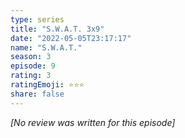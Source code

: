 ```yaml
---
type: series
title: "S.W.A.T. 3x9"
date: "2022-05-05T23:17:17"
name: "S.W.A.T."
season: 3
episode: 9
rating: 3
ratingEmoji: ⭐️⭐️⭐️
share: false
---
```


*[No review was written for this episode]*
